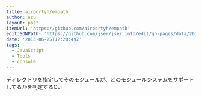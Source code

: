 ```yaml
---
title: airportyh/empath
author: azu
layout: post
itemUrl: 'https://github.com/airportyh/empath'
editJSONPath: 'https://github.com/jser/jser.info/edit/gh-pages/data/2013/06/index.json'
date: '2013-06-25T12:20:49Z'
tags:
  - JavaScript
  - Tools
  - console
---
```

ディレクトリを指定してそのモジュールが、どのモジュールシステムをサポートしてるかを判定するCLI
